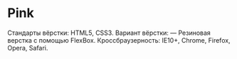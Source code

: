# Pink
Стандарты вёрстки: HTML5, CSS3. Вариант вёрстки: — Резиновая верстка с помощью FlexBox. Кроссбраузерность: IE10+, Chrome, Firefox, Opera, Safari.

